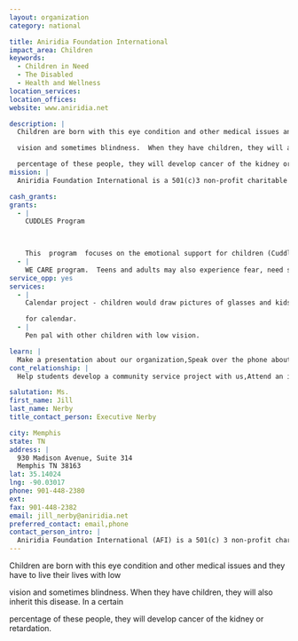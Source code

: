 ```yaml
---
layout: organization
category: national

title: Aniridia Foundation International
impact_area: Children
keywords: 
  - Children in Need
  - The Disabled
  - Health and Wellness
location_services: 
location_offices: 
website: www.aniridia.net

description: |
  Children are born with this eye condition and other medical issues and they have to live their lives with low

  vision and sometimes blindness.  When they have children, they will also inherit this disease.  In a certain

  percentage of these people, they will develop cancer of the kidney or retardation.
mission: |
  Aniridia Foundation International is a 501(c)3 non-profit charitable organization dedicated to assisting those with low vision or blindness due to the genetic blinding eye disease Aniridia. Our members consist of those with aniridia, their families, physicians, researchers, and teachers. Aniridia Foundation International headquarters are located at the Hamilton Eye Institute at the University of Tennessee in Memphis, TN. 

cash_grants: 
grants: 
  - |
    CUDDLES Program

    

    This  program  focuses on the emotional support for children (Cuddles). In Cuddles, stuffed teddy bears or animals with personalized t-shirts are sent to infants and children who are either going through surgery, transplants, chemotherapy or dealing with stressful situations.  For example, these Cuddles bears have been used in a play therapy way to help children overcome the fear of eye examinations or surgery when parents and/or the doctor examine the bears eyes first or practices preparations for surgery with the bear.
  - |
    WE CARE program.  Teens and adults may also experience fear, need someone to talk to, or just feel good that people are thinking of them when going through surgery, transplants, chemotherapy or dealing with stessful situations. In the We Care program, when a person is referred, we send out an age appropriate appropriate “thinking of you” item.  
service_opp: yes
services: 
  - |
    Calendar project - children would draw pictures of glasses and kids wearing glasses, how it is important to wear sunglasses, importance of going to the doctor, etc.

    for calendar.
  - |
    Pen pal with other children with low vision.

learn: |
  Make a presentation about our organization,Speak over the phone about our work
cont_relationship: |
  Help students develop a community service project with us,Attend an in-school Check Award Assembly if we receive a grant,Help students tell local newspapers and media about their grant and/or project with us,Educate the school by leading a workshop,Collect pennies during the Penny Harvest next fall

salutation: Ms.
first_name: Jill
last_name: Nerby
title_contact_person: Executive Nerby

city: Memphis
state: TN
address: |
  930 Madison Avenue, Suite 314  
  Memphis TN 38163
lat: 35.14024
lng: -90.03017
phone: 901-448-2380
ext: 
fax: 901-448-2382
email: jill_nerby@aniridia.net
preferred_contact: email,phone
contact_person_intro: |
  Aniridia Foundation International (AFI) is a 501(c) 3 non-profit charitable organization dedicated to assisting those with low vision or blindness.  Executive Director, Jill Nerby, founded AFI in 2001.  Originally called USA Aniridia Network, the name was changed in 2006 due to the rapid growth of international memberships.  Jill received her undergraduate degree in Psychology and Biology, and finished her pre-med studies while working in the field of occupational therapy.  Jill was born with Aniridia and glaucoma and has undergone numerous surgeries to preserve her vision.  Because of Jill’s experience with this condition, as well as her passion to help others, educate the public, and desire to make a difference for visually impaired and blind children of today and tomorrow, she invested her personal savings and time to launch this foundation.
---
```

Children are born with this eye condition and other medical issues and they have to live their lives with low

vision and sometimes blindness.  When they have children, they will also inherit this disease.  In a certain

percentage of these people, they will develop cancer of the kidney or retardation.